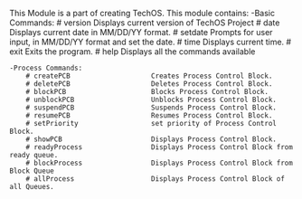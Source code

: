 This Module is a part of creating TechOS.
This module contains:
    -Basic Commands:
        # version                      Displays current version of TechOS Project
        # date                         Displays current date in MM/DD/YY format.
        # setdate                      Prompts for user input, in MM/DD/YY format and set the date.
        # time                         Displays current time.
        # exit                         Exits the program.
        # help                         Displays all the commands available 

    -Process Commands:
        # createPCB                    Creates Process Control Block.
        # deletePCB                    Deletes Process Control Block.
        # blockPCB                     Blocks Process Control Block.
        # unblockPCB                   Unblocks Process Control Block.
        # suspendPCB                   Suspends Process Control Block.
        # resumePCB                    Resumes Process Control Block.
        # setPriority                  set priority of Process Control Block.
        # showPCB                      Displays Process Control Block.
        # readyProcess                 Displays Process Control Block from ready queue.
        # blockProcess                 Displays Process Control Block from Block Queue
        # allProcess                   Displays Process Control Block of all Queues.